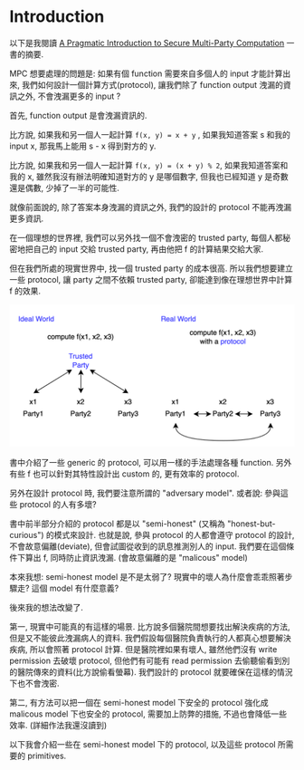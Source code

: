# Introduction

以下是我閱讀 [A Pragmatic Introduction to Secure Multi-Party Computation](https://securecomputation.org/) 一書的摘要.

MPC 想要處理的問題是: 如果有個 function 需要來自多個人的 input 才能計算出來, 我們如何設計一個計算方式(protocol), 讓我們除了 function output 洩漏的資訊之外, 不會洩漏更多的 input ?

首先, function output 是會洩漏資訊的.

比方說, 如果我和另一個人一起計算 `f(x, y) = x + y` , 如果我知道答案 s 和我的 input x, 那我馬上能用 s - x 得到對方的 y.

比方說, 如果我和另一個人一起計算 `f(x, y) = (x + y) % 2`, 如果我知道答案和我的 x, 雖然我沒有辦法明確知道對方的 y 是哪個數字, 但我也已經知道 y 是奇數還是偶數, 少掉了一半的可能性.

就像前面說的, 除了答案本身洩漏的資訊之外, 我們的設計的 protocol 不能再洩漏更多資訊.

在一個理想的世界裡, 我們可以另外找一個不會洩密的 trusted party, 每個人都秘密地把自己的 input 交給 trusted party, 再由他把 f 的計算結果交給大家.

但在我們所處的現實世界中, 找一個 trusted party 的成本很高. 所以我們想要建立一些 protocol, 讓 party 之間不依賴 trusted party, 卻能達到像在理想世界中計算 f 的效果.

![alt text](images/ideal-real.png)

書中介紹了一些 generic 的 protocol, 可以用一樣的手法處理各種 function. 另外有些 f 也可以針對其特性設計出 custom 的, 更有效率的 protocol.

另外在設計 protocol 時, 我們要注意所謂的 "adversary model". 或者說: 參與這些 protocol 的人有多壞?

書中前半部分介紹的 protocol 都是以 "semi-honest" (又稱為 "honest-but-curious") 的模式來設計. 也就是說, 參與 protocol 的人都會遵守 protocol 的設計, 不會故意偏離(deviate), 但會試圖從收到的訊息推測別人的 input. 我們要在這個條件下算出 f, 同時防止資訊洩漏. (會故意偏離的是 "malicous" model)

本來我想: semi-honest model 是不是太弱了? 現實中的壞人為什麼會乖乖照著步驟走? 這個 model 有什麼意義?

後來我的想法改變了.

第一, 現實中可能真的有這樣的場景. 比方說多個醫院間想要找出解決疾病的方法, 但是又不能彼此洩漏病人的資料. 我們假設每個醫院負責執行的人都真心想要解決疾病, 所以會照著 protocol 計算. 但是醫院裡如果有壞人, 雖然他們沒有 write permission 去破壞 protocol, 但他們有可能有 read permission 去偷聽偷看到別的醫院傳來的資料(比方說偷看螢幕). 我們設計的 protocol 就要確保在這樣的情況下也不會洩密.

第二, 有方法可以把一個在 semi-honest model 下安全的 protocol 強化成 malicous model 下也安全的 protocol, 需要加上防弊的措施, 不過也會降低一些效率. (詳細作法我還沒讀到)

以下我會介紹一些在 semi-honest model 下的 protocol, 以及這些 protocol 所需要的 primitives.




